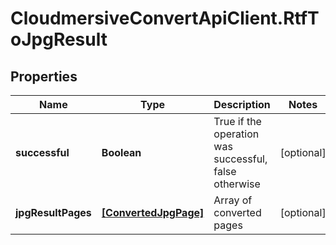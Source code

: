 # CloudmersiveConvertApiClient.RtfToJpgResult

## Properties
Name | Type | Description | Notes
------------ | ------------- | ------------- | -------------
**successful** | **Boolean** | True if the operation was successful, false otherwise | [optional] 
**jpgResultPages** | [**[ConvertedJpgPage]**](ConvertedJpgPage.md) | Array of converted pages | [optional] 


